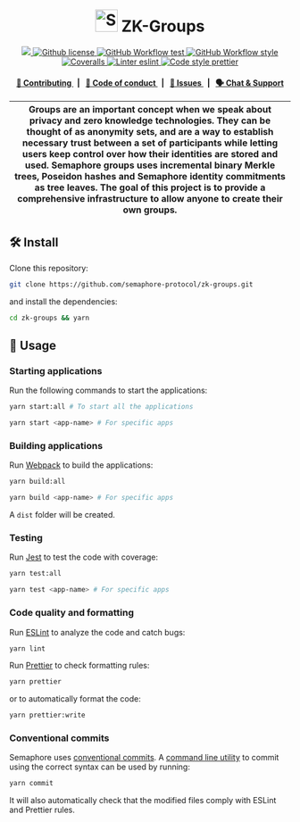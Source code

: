 <p align="center">
    <h1 align="center">
      <picture>
        <source media="(prefers-color-scheme: dark)" srcset="https://github.com/semaphore-protocol/website/blob/main/static/img/semaphore-icon-dark.svg">
        <source media="(prefers-color-scheme: light)" srcset="https://github.com/semaphore-protocol/website/blob/main/static/img/semaphore-icon.svg">
        <img width="40" alt="Semaphore icon." src="https://github.com/semaphore-protocol/website/blob/main/static/img/semaphore-icon.svg">
      </picture>
      ZK-Groups
    </h1>
</p>

<p align="center">
    <a href="https://github.com/semaphore-protocol" target="_blank">
        <img src="https://img.shields.io/badge/project-Semaphore-blue.svg?style=flat-square">
    </a>
    <a href="https://github.com/semaphore-protocol/zk-groups/blob/main/LICENSE">
        <img alt="Github license" src="https://img.shields.io/github/license/semaphore-protocol/zk-groups.svg?style=flat-square">
    </a>
    <a href="https://github.com/semaphore-protocol/zk-groups/actions?query=workflow%3Atest">
        <img alt="GitHub Workflow test" src="https://img.shields.io/github/actions/workflow/status/semaphore-protocol/zk-groups/test.yml?branch=main&label=test&style=flat-square&logo=github">
    </a>
    <a href="https://github.com/semaphore-protocol/zk-groups/actions?query=workflow%3Astyle">
        <img alt="GitHub Workflow style" src="https://img.shields.io/github/actions/workflow/status/semaphore-protocol/zk-groups/style.yml?branch=main&label=style&style=flat-square&logo=github">
    </a>
    <a href="https://coveralls.io/github/semaphore-protocol/zk-groups">
        <img alt="Coveralls" src="https://img.shields.io/coveralls/github/semaphore-protocol/zk-groups?label=coverage (ts)&style=flat-square&logo=coveralls">
    </a>
    <a href="https://eslint.org/">
        <img alt="Linter eslint" src="https://img.shields.io/badge/linter-eslint-8080f2?style=flat-square&logo=eslint">
    </a>
    <a href="https://prettier.io/">
        <img alt="Code style prettier" src="https://img.shields.io/badge/code%20style-prettier-f8bc45?style=flat-square&logo=prettier">
    </a>

</p>

<div align="center">
    <h4>
        <a href="/CONTRIBUTING.md">
            👥 Contributing
        </a>
        <span>&nbsp;&nbsp;|&nbsp;&nbsp;</span>
        <a href="/CODE_OF_CONDUCT.md">
            🤝 Code of conduct
        </a>
        <span>&nbsp;&nbsp;|&nbsp;&nbsp;</span>
        <a href="https://github.com/semaphore-protocol/zk-groups/contribute">
            🔎 Issues
        </a>
        <span>&nbsp;&nbsp;|&nbsp;&nbsp;</span>
        <a href="https://t.me/joinchat/B-PQx1U3GtAh--Z4Fwo56A">
            🗣️ Chat &amp; Support
        </a>
    </h4>
</div>

| Groups are an important concept when we speak about privacy and zero knowledge technologies. They can be thought of as anonymity sets, and are a way to establish necessary trust between a set of participants while letting users keep control over how their identities are stored and used. Semaphore groups uses incremental binary Merkle trees, Poseidon hashes and Semaphore identity commitments as tree leaves. The goal of this project is to provide a comprehensive infrastructure to allow anyone to create their own groups. |
| ------------------------------------------------------------------------------------------------------------------------------------------------------------------------------------------------------------------------------------------------------------------------------------------------------------------------------------------------------------------------------------------------------------------------------------------------------------------------------------------------------------------------------------------- |

## 🛠 Install

Clone this repository:

```bash
git clone https://github.com/semaphore-protocol/zk-groups.git
```

and install the dependencies:

```bash
cd zk-groups && yarn
```

## 📜 Usage

### Starting applications

Run the following commands to start the applications:

```bash
yarn start:all # To start all the applications
```

```bash
yarn start <app-name> # For specific apps
```

### Building applications

Run [Webpack](https://webpack.js.org/) to build the applications:

```bash
yarn build:all
```

```bash
yarn build <app-name> # For specific apps
```

A `dist` folder will be created.

### Testing

Run [Jest](https://jestjs.io/) to test the code with coverage:

```bash
yarn test:all
```

```bash
yarn test <app-name> # For specific apps
```

### Code quality and formatting

Run [ESLint](https://eslint.org/) to analyze the code and catch bugs:

```bash
yarn lint
```

Run [Prettier](https://prettier.io/) to check formatting rules:

```bash
yarn prettier
```

or to automatically format the code:

```bash
yarn prettier:write
```

### Conventional commits

Semaphore uses [conventional commits](https://www.conventionalcommits.org/en/v1.0.0/). A [command line utility](https://github.com/commitizen/cz-cli) to commit using the correct syntax can be used by running:

```bash
yarn commit
```

It will also automatically check that the modified files comply with ESLint and Prettier rules.

